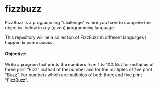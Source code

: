 # fizzbuzz

FizzBuzz is a programming "challenge" where you have to complete the objective below in any (given) programming language.

This repository will be a collection of FizzBuzz in different languages I happen to come across.

#### Objective:
Write a program that prints the numbers from 1 to 100. But for multiples of three print “Fizz” instead of the number and for the multiples of five print “Buzz”. For numbers which are multiples of both three and five print “FizzBuzz".
